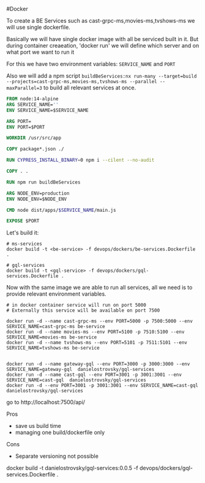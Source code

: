 #Docker


To create a BE Services such as cast-grpc-ms,movies-ms,tvshows-ms we will use single dockerfile.

Basically we will have single docker image with all be serviced built in it.
But during container creaeation, 'docker run' we will define which server and on what port we want to run it

For this we have two environment variables: `SERVICE_NAME` and `PORT`

Also we will add a npm script `buildBeServices:nx run-many --target=build --projects=cast-grpc-ms,movies-ms,tvshows-ms --parallel --maxParallel=3` to build all relevant services at once.

```dockerfile
FROM node:14-alpine
ARG SERVICE_NAME=''
ENV SERVICE_NAME=$SERVICE_NAME

ARG PORT=
ENV PORT=$PORT

WORKDIR /usr/src/app

COPY package*.json ./

RUN CYPRESS_INSTALL_BINARY=0 npm i --cilent --no-audit

COPY . .

RUN npm run buildBeServices

ARG NODE_ENV=production
ENV NODE_ENV=$NODE_ENV

CMD node dist/apps/$SERVICE_NAME/main.js

EXPOSE $PORT
```

Let's build it:
```shell
# ms-services
docker build -t <be-service> -f devops/dockers/be-services.Dockerfile .

# gql-services
docker build -t <gql-service> -f devops/dockers/gql-services.Dockerfile .

```

Now with the same image we are able to run all services, all we need is to provide relevant environment variables.

```shell
# in docker container service will run on port 5000
# Externally this service will be available on port 7500

docker run -d --name cast-grpc-ms --env PORT=5000 -p 7500:5000 --env SERVICE_NAME=cast-grpc-ms be-service
docker run -d --name movies-ms --env PORT=5100 -p 7510:5100 --env SERVICE_NAME=movies-ms be-service
docker run -d --name tvshows-ms --env PORT=5101 -p 7511:5101 --env SERVICE_NAME=tvshows-ms be-service


docker run -d --name gateway-gql --env PORT=3000 -p 3000:3000 --env SERVICE_NAME=gateway-gql  danielostrovsky/gql-services
docker run -d --name cast-gql --env PORT=3001 -p 3001:3001 --env SERVICE_NAME=cast-gql  danielostrovsky/gql-services
docker run -d --env PORT=3001 -p 3001:3001 --env SERVICE_NAME=cast-gql  danielostrovsky/gql-services
```
go to http://localhost:7500/api/

Pros
- save us build time
- managing one build/dockerfile only

Cons
- Separate versioning not possible




docker build -t danielostrovsky/gql-services:0.0.5 -f devops/dockers/gql-services.Dockerfile .

